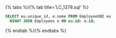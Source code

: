 {% tabs %}{% tab title='LC_1378.sql' %}

```sql
SELECT eu.unique_id, e.name FROM EmployeeUNI eu
  RIGHT JOIN Employees e ON eu.id= e.id;
```

{% endtab %}{% endtabs %}
